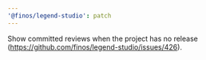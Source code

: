 ```yaml
---
'@finos/legend-studio': patch
---
```


Show committed reviews when the project has no release (https://github.com/finos/legend-studio/issues/426).
